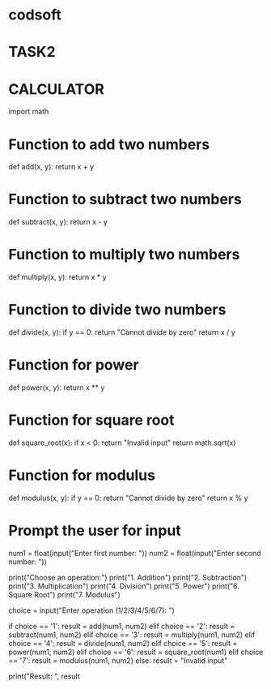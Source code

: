 # codsoft
# TASK2
# CALCULATOR
import math

# Function to add two numbers
def add(x, y):
    return x + y

# Function to subtract two numbers
def subtract(x, y):
    return x - y

# Function to multiply two numbers
def multiply(x, y):
    return x * y

# Function to divide two numbers
def divide(x, y):
    if y == 0:
        return "Cannot divide by zero"
    return x / y

# Function for power
def power(x, y):
    return x ** y

# Function for square root
def square_root(x):
    if x < 0:
        return "Invalid input"
    return math.sqrt(x)

# Function for modulus
def modulus(x, y):
    if y == 0:
        return "Cannot divide by zero"
    return x % y

# Prompt the user for input
num1 = float(input("Enter first number: "))
num2 = float(input("Enter second number: "))

print("Choose an operation:")
print("1. Addition")
print("2. Subtraction")
print("3. Multiplication")
print("4. Division")
print("5. Power")
print("6. Square Root")
print("7. Modulus")

choice = input("Enter operation (1/2/3/4/5/6/7): ")

if choice == '1':
    result = add(num1, num2)
elif choice == '2':
    result = subtract(num1, num2)
elif choice == '3':
    result = multiply(num1, num2)
elif choice == '4':
    result = divide(num1, num2)
elif choice == '5':
    result = power(num1, num2)
elif choice == '6':
    result = square_root(num1)
elif choice == '7':
    result = modulus(num1, num2)
else:
    result = "Invalid input"

print("Result: ", result
